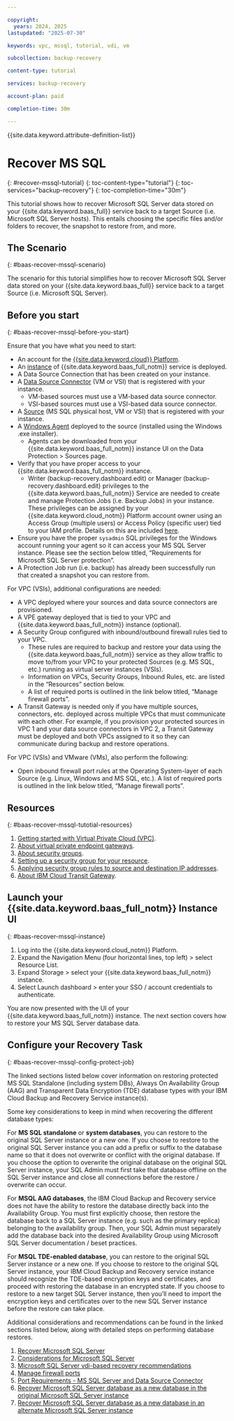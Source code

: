 ```yaml
---

copyright:
  years: 2024, 2025
lastupdated: "2025-07-30"

keywords: vpc, mssql, tutorial, vdi, vm

subcollection: backup-recovery

content-type: tutorial

services: backup-recovery

account-plan: paid

completion-time: 30m

---
```


{{site.data.keyword.attribute-definition-list}}

# Recover MS SQL
{: #recover-mssql-tutorial}
{: toc-content-type="tutorial"}
{: toc-services="backup-recovery"}
{: toc-completion-time="30m"}

This tutorial shows how to recover Microsoft SQL Server data stored on your {{site.data.keyword.baas_full}} service back to a target Source (i.e. Microsoft SQL Server hosts). This entails choosing the specific files and/or folders to recover, the snapshot to restore from, and more.

## The Scenario
{: #baas-recover-mssql-scenario}

The scenario for this tutorial simplifies how to recover Microsoft SQL Server data stored on your {{site.data.keyword.baas_full}} service back to a target Source (i.e. Microsoft SQL Server).

## Before you start
{: #baas-recover-mssql-before-you-start}

Ensure that you have what you need to start:

- An account for the [{{site.data.keyword.cloud}} Platform](https://cloud.ibm.com).
- An [instance](/docs/allowlist/backup-recovery?topic=backup-recovery-getting-started-backup-recovery#baas-provision-instance) of {{site.data.keyword.baas_full_notm}} service is deployed.
- A Data Source Connection that has been created on your instance.
- A [Data Source Connector](/docs/allowlist/backup-recovery?topic=backup-recovery-deploy_data_source_connector) (VM or VSI) that is registered with your instance.
  - VM-based sources must use a VM-based data source connector.
  - VSI-based sources must use a VSI-based data source connector.
- A [Source](/docs/allowlist/backup-recovery?topic=backup-recovery-source-registration-tutorial) (MS SQL physical host, VM or VSI) that is registered with your instance.
- A [Windows Agent](/docs/allowlist/backup-recovery?topic=backup-recovery-agent-download-install) deployed to the source (installed using the Windows .exe installer).
  - Agents can be downloaded from your {{site.data.keyword.baas_full_notm}} instance UI on the Data Protection > Sources page.
- Verify that you have proper access to your {{site.data.keyword.baas_full_notm}} instance.
  - Writer (backup-recovery.dashboard.edit) or Manager (backup-recovery.dashboard.edit) privileges to the {{site.data.keyword.baas_full_notm}} Service are needed to create and manage Protection Jobs (i.e. Backup Jobs) in your instance. These privileges can be assigned by your {{site.data.keyword.cloud_notm}} Platform account owner using an Access Group (multiple users) or Access Policy (specific user) tied to your IAM profile. Details on this are included [here](/docs/allowlist/backup-recovery?topic=backup-recovery-iam&interface=ui).
- Ensure you have the proper `sysadmin` SQL privileges for the Windows account running your agent so it can access your MS SQL Server instance. Please see the section below titled, “Requirements for Microsoft SQL Server protection”.
- A Protection Job run (i.e. backup) has already been successfully run that created a snapshot you can restore from.

For VPC (VSIs), additional configurations are needed:

- A VPC deployed where your sources and data source connectors are provisioned.
- A VPE gateway deployed that is tied to your VPC and {{site.data.keyword.baas_full_notm}} instance (optional).
- A Security Group configured with inbound/outbound firewall rules tied to your VPC.
  - These rules are required to backup and restore your data using the {{site.data.keyword.baas_full_notm}} service as they allow traffic to move to/from your VPC to your protected Sources (e.g. MS SQL, etc.) running as virtual server instances (VSIs).
  - Information on VPCs, Security Groups, Inbound Rules, etc. are listed in the “Resources” section below.
  - A list of required ports is outlined in the link below titled, “Manage firewall ports”.
- A Transit Gateway is needed only if you have multiple sources, connectors, etc. deployed across multiple VPCs that must communicate with each other. For example, if you provision your protected sources in VPC 1 and your data source connectors in VPC 2, a Transit Gateway must be deployed and both VPCs assigned to it so they can communicate during backup and restore operations.

For VPC (VSIs) and VMware (VMs), also perform the following:

- Open inbound firewall port rules at the Operating System-layer of each Source (e.g. Linux, Windows and MS SQL, etc.). A list of required ports is outlined in the link below titled, “Manage firewall ports”.

## Resources
{: #baas-recover-mssql-tutotial-resources}

1. [Getting started with Virtual Private Cloud (VPC)](/docs/vpc?topic=vpc-getting-started).
2. [About virtual private endpoint gateways](/docs/vpc?topic=vpc-about-vpe).
3. [About security groups](/docs/vpc?topic=vpc-using-security-groups).
4. [Setting up a security group for your resource](/docs/vpc?topic=vpc-configuring-the-security-group).
5. [Applying security group rules to source and destination IP addresses](/docs/vpc?topic=vpc-security-groups-rules).
6. [About IBM Cloud Transit Gateway](/docs/transit-gateway?topic=transit-gateway-about).

## Launch your {{site.data.keyword.baas_full_notm}} Instance UI
{: #baas-recover-mssql-instance}

1. Log into the {{site.data.keyword.cloud_notm}} Platform.
2. Expand the Navigation Menu (four horizontal lines, top left) > select Resource List.
3. Expand Storage > select your {{site.data.keyword.baas_full_notm}} instance.
4. Select Launch dashboard > enter your SSO / account credentials to authenticate.

You are now presented with the UI of your {{site.data.keyword.baas_full_notm}} instance. The next section covers how to restore your MS SQL Server database data.

## Configure your Recovery Task
{: #baas-recover-mssql-config-protect-job}

The linked sections listed below cover information on restoring protected MS SQL Standalone (including system DBs), Always On Availability Group (AAG) and Transparent Data Encryption (TDE) database types with your IBM Cloud Backup and Recovery Service instance(s).

Some key considerations to keep in mind when recovering the different database types:

For **MS SQL standalone** or **system databases**, you can restore to the original SQL Server instance or a new one. If you choose to restore to the original SQL Server instance you can add a prefix or suffix to the database name so that it does not overwrite or conflict with the original database. If you choose the option to overwrite the original database on the original SQL Server instance, your SQL Admin must first take that database offline on the SQL Server instance and close all connections before the restore / overwrite can occur.

For **MSQL AAG databases**, the IBM Cloud Backup and Recovery service does not have the ability to restore the database directly back into the Availability Group. You must first explicitly choose, then restore the database back to a SQL Server instance (e.g. such as the primary replica) belonging to the availability group. Then, your SQL Admin must separately add the database back into the desired Availability Group using Microsoft SQL Server documentation / beset practices.

For **MSQL TDE-enabled database**, you can restore to the original SQL Server instance or a new one. If you choose to restore to the original SQL Server instance, your IBM Cloud Backup and Recovery service instance should recognize the TDE-based encryption keys and certificates, and proceed with restoring the database in an encrypted state. If you choose to restore to a new target SQL Server instance, then you’ll need to import the encryption keys and certificates over to the new SQL Server instance before the restore can take place.

Additional considerations and recommendations can be found in the linked sections listed below, along with detailed steps on performing database restores.

1. [Recover Microsoft SQL Server](/docs/allowlist/backup-recovery?topic=backup-recovery-recover_microsoft_sql_server)
2. [Considerations for Microsoft SQL Server](/docs/allowlist/backup-recovery?topic=backup-recovery-considerations_for_microsoft_sql_server)
3. [Microsoft SQL Server vdi-based recovery recommendations](/docs/allowlist/backup-recovery?topic=backup-recovery-microsoft_sql_server_vdi-based_recovery_recommendations)
4. [Manage firewall ports](/docs/allowlist/backup-recovery?topic=backup-recovery-manage_firewall_ports)
5. [Port Requirements - MS SQL Server and Data Source Connector](/docs/allowlist/backup-recovery?topic=backup-recovery-deploy_data_source_connector)
6. [Recover Microsoft SQL Server database as a new database in the original Microsoft SQL Server instance](/docs/allowlist/backup-recovery?topic=backup-recovery-recover_microsoft_sql_server_database_as_a_new_database_in_the_original_microsoft_sql_server_instance)
7. [Recover Microsoft SQL Server database as a new database in an alternate Microsoft SQL Server instance](/docs/allowlist/backup-recovery?topic=backup-recovery-recover_microsoft_sql_server_database_as_a_new_database_in_an_alternate_microsoft_sql_server_instance)
